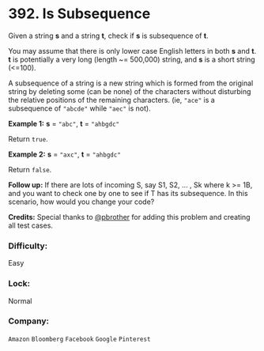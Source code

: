 # 392. Is Subsequence

Given a string **s** and a string **t**, check if **s** is subsequence of **t**.
 
You may assume that there is only lower case English letters in both **s** and **t**. **t** is potentially a very long (length ~= 500,000) string, and **s** is a short string (&lt;=100).
 
A subsequence of a string is a new string which is formed from the original string by deleting some (can be none) of the characters without disturbing the relative positions of the remaining characters. (ie, `"ace"` is a subsequence of `"abcde"` while `"aec"` is not).
 
**Example 1:**
**s** = `"abc"`, **t** = `"ahbgdc"`
 
Return `true`.
 
**Example 2:**
**s** = `"axc"`, **t** = `"ahbgdc"`
 
Return `false`.
 
**Follow up:**
If there are lots of incoming S, say S1, S2, ... , Sk where k &gt;= 1B, and you want to check one by one to see if T has its subsequence. In this scenario, how would you change your code?
 
**Credits:**
Special thanks to [@pbrother](https://leetcode.com/pbrother/) for adding this problem and creating all test cases.

### Difficulty:
Easy 

### Lock:
Normal 

### Company:
`Amazon` `Bloomberg` `Facebook` `Google` `Pinterest`

